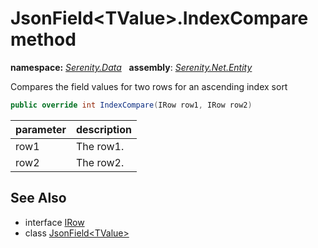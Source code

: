 # JsonField&lt;TValue&gt;.IndexCompare method
**namespace:** *[Serenity.Data](../../README.md#serenity.data-namespace)*   **assembly**: *[Serenity.Net.Entity](../../README.md)*

Compares the field values for two rows for an ascending index sort

```csharp
public override int IndexCompare(IRow row1, IRow row2)
```

| parameter | description |
| --- | --- |
| row1 | The row1. |
| row2 | The row2. |

## See Also

* interface [IRow](../IRow.md)
* class [JsonField&lt;TValue&gt;](../JsonField-1.md)